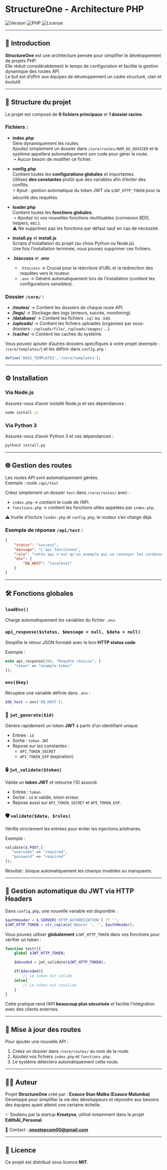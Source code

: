 # StructureOne - Architecture PHP

![Version](https://img.shields.io/badge/version-1.1.0-blue.svg)
![PHP](https://img.shields.io/badge/PHP-7.4%252B-777BB4.svg)
![License](https://img.shields.io/badge/license-MIT-green.svg)

---

## 🚀 Introduction

**StructureOne** est une architecture pensée pour simplifier le développement de projets PHP.  
Elle réduit considérablement le temps de configuration et facilite la gestion dynamique des routes API.  
Le but est d’offrir aux équipes de développement un cadre structuré, clair et évolutif.  

---

## 📂 Structure du projet

Le projet est composé de **6 fichiers principaux** et **1 dossier racine**.  

### Fichiers :

- **index.php**  
  Gère dynamiquement les routes.  
  Ajoutez simplement un dossier dans `/core/routes/NOM_DU_DOSSIER` et le système appellera automatiquement son code pour gérer la route.  
  ➝ Aucun besoin de modifier ce fichier.

- **config.php**  
  Contient toutes les **configurations globales** et importantes.  
  Utilisez **des constantes** plutôt que des variables afin d’éviter des conflits.  
  ⚡ Ajout : gestion automatique du token JWT via `$JWT_HTTP_TOKEN` pour la sécurité des requêtes.

- **loader.php**  
  Contient toutes les **fonctions globales**.  
  ➝ Ajoutez ici vos nouvelles fonctions réutilisables (connexion BDD, helpers, etc.).  
  ⚠️ Ne supprimez pas les fonctions par défaut sauf en cas de nécessité.

- **install.py** et **install.js**  
  Scripts d’installation du projet (au choix Python ou Node.js).  
  Une fois l’installation terminée, vous pouvez supprimer ces fichiers.

- **.htaccess** et **.env**  
  - `.htaccess` → Crucial pour la réécriture d’URL et la redirection des requêtes vers le routeur.  
  - `.env` → Généré automatiquement lors de l’installation (contient les configurations sensibles).  

### Dossier `/core/` :

- **/routes/** → Contient les dossiers de chaque route API.  
- **/logs/** → Stockage des logs (erreurs, succès, monitoring).  
- **/database/** → Contient les fichiers `.sql` ou `.bdd`.  
- **/uploads/** → Contient les fichiers uploadés (organisez par sous-dossiers : `/uploads/file/`, `/uploads/images/` …).  
- **/cache/** → Contient les caches du système.  

Vous pouvez ajouter d’autres dossiers spécifiques à votre projet (exemple : `/core/templates/`) et les définir dans `config.php` :

```php
define('BASE_TEMPLATES','/core/templates');
```

---

## ⚙️ Installation

### Via Node.js

Assurez-vous d’avoir installé Node.js et ses dépendances :

```js
node install.js
```

### Via Python 3

Assurez-vous d’avoir Python 3 et ces dépendances :

```bash
python3 install.py
```

---

## 🌐 Gestion des routes

Les routes API sont automatiquement gérées.  
Exemple : route `/api/test`  

Créez simplement un dossier `test` dans `/core/routes/` avec :

- `index.php` → contient le code de l’API.  
- `functions.php` → contient les fonctions utiles appelées par `index.php`.  

⚠️ Inutile d’inclure `loader.php` et `config.php`, le routeur s’en charge déjà.  

### Exemple de réponse `/api/test` :

```json
{
    "status": "success",
    "message": "L'api fonctionne",
    "role": "cette api n'est qu'un exemple qui va renvoyer les cordonnees du fichier d'env",
    "env": {
        "DB_HOST": "localhost"
    }
}
```

---

## 🛠️ Fonctions globales

### `loadEnv()`  
Charge automatiquement les variables du fichier `.env`.  

### `api_response($status, $message = null, $data = null)`  
Simplifie le retour JSON formaté avec le bon **HTTP status code**.  

Exemple :

```php
echo api_response(200, "Requête réussie", [
    "token" => "example-token"
]);
```

### `env($key)`  
Récupère une variable définie dans `.env` :  

```php
$db_host = env('DB_HOST');
```

### 🔑 `jwt_generate($id)`  
Génère rapidement un token **JWT** à partir d’un identifiant unique.  
- Entrée : `id`  
- Sortie : `token JWT`  
- Repose sur les constantes :  
  - `API_TOKEN_SECRET`  
  - `API_TOKEN_EXP` (expiration)  

### 🔒 `jwt_validate($token)`  
Valide un **token JWT** et retourne l’ID associé.  
- Entrée : `token`  
- Sortie : `id` si valide, sinon erreur.  
- Repose aussi sur `API_TOKEN_SECRET` et `API_TOKEN_EXP`.  

### 🛡️ `validate($data, $rules)`  
Vérifie strictement les entrées pour éviter les injections arbitraires.  

Exemple :  

```php
validate($_POST,[
   "username" => "required",
   "password" => "required"
]);
```

Résultat : bloque automatiquement les champs invalides ou manquants.  

---

## 🔑 Gestion automatique du JWT via HTTP Headers

Dans `config.php`, une nouvelle variable est disponible :  

```php
$authHeader = $_SERVER['HTTP_AUTHORIZATION'] ?? '';
$JWT_HTTP_TOKEN = str_replace('Bearer ', '', $authHeader);
```

Vous pouvez utiliser **globalement** `$JWT_HTTP_TOKEN` dans vos fonctions pour vérifier un token :  

```php
function test(){
    global $JWT_HTTP_TOKEN;

    $decoded = jwt_validate($JWT_HTTP_TOKEN);

    if($decoded){
        // Le token est valide
    }else{
        // Le token est invalide
    }
}
```

Cette pratique rend l’API **beaucoup plus sécurisée** et facilite l’intégration avec des clients externes.  

---

## 🔄 Mise à jour des routes

Pour ajouter une nouvelle API :  
1. Créez un dossier dans `/core/routes/` au nom de la route.  
2. Ajoutez vos fichiers `index.php` et `functions.php`.  
3. Le système détectera automatiquement cette route.  

---

## 👨‍💻 Auteur

Projet **StructureOne** créé par : **Exauce Stan Malka (Exauce Malumba)**  
Développé pour simplifier la vie des développeurs et répondre aux besoins des équipes ayant atteint une certaine échelle.  

✨ Soutenu par la startup **Kreatyva**, utilisé notamment dans le projet **EdithAI_Personal**.  

📧 Contact : **onestepcom00@gmail.com**  

---

## 📜 Licence

Ce projet est distribué sous licence **MIT**.
